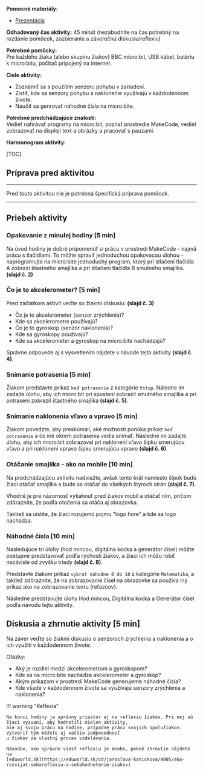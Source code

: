 **Pomocné materiály:**

* [Prezentácia](https://docs.google.com/presentation/d/1vIrbrzFEmu905d2a8P9mzpyC8LPfcjY8WM7HbR1yXBU/edit?usp=sharing)

**Odhadovaný čas aktivity:** 45 minút (nezabudnite na čas potrebný na rozdanie pomôcok, zozbieranie a záverečnú
diskusiu/reflexiu)

**Potrebné pomôcky:**  
Pre každého žiaka (alebo skupinu žiakov) BBC micro:bit, USB kábel, batériu k micro:bitu, počítač pripojený na internet.

**Ciele aktivity:**

* Zoznámiť sa s použitím senzoru pohybu v zariadení.
* Zistiť, kde sa senzory pohybu a naklonenie využívajú v každodennom živote.
* Naučiť sa genrovať náhodné čísla na micro:bite.

**Potrebné predchádzajúce znalosti:**  
Vedieť nahrávať programy na micro:bit, poznať prostredie MakeCode, vedieť zobrazovať na displeji text a obrázky
a pracovať s pauzami.

**Harmonogram aktivity:**

[TOC]

## Príprava pred aktivitou
---

Pred touto aktivitou nie je potrebná špecifická príprava pomôcok.

---
## Priebeh aktivity

### Opakovanie z minulej hodiny [5 min]
Na úvod hodiny je dobré pripomenúť si prácu v prostredí MakeCode - najmä prácu s tlačidlami.
To môžte spraviť jednoduchou opakovacou úlohou - naprogramujte na micro:bite jednoduchý program,
ktorý pri stlačení tlačidla A zobrazí štastného smajlíka a pri stlačení tlačidla B smutného smajlíka.
**(slajd č. 2)**

### Čo je to akcelerometer? [5 min]
Pred začiatkom aktivít veďte so žiakmi diskusiu: **(slajd č. 3)**

* Čo je to akcelerometer (senzor zrýchlenia)?
* Kde sa akcelerometre používajú?
* Čo je to gyroskop (senzor naklonenia)?
* Kde sa gyroskopy používajú?
* Kde sa akcelerometer a gyroskop na micro:bite nachádzajú?

Správne odpovede aj s vysvetlením nájdete v návode tejto aktivity **(slajd č. 4)**.

### Snímanie potrasenia [5 min]
Žiakom predstavte príkaz `keď potrasenie` z kategórie `Vstup`. Náledne im zadajte úlohu, aby ich micro:bit pri spustení
zobrazil smutného smajlíka a pri potrasení zobrazil štastného smajlíka **(slajd č. 5)**.

### Snímanie naklonenia vľavo a vpravo [5 min]
Žiakom povedzte, aby preskúmali, aké možnosti ponúka príkaz `keď potrasenie` a čo iné okrem potrasenia vedia snímať.
Následne im zadajte úlohu, aby ich micro:bit zobrazoval pri naklonení vľavo šípku smerujúcu vľavo a pri naklonení
vpravo šípku smerujúcu vpravo **(slajd č. 6)**.

### Otáčanie smajlíka - ako na mobile [10 min]
Na predchádzajúcu aktivitu nadviažte, avšak tento krát namiesto šípok budú žiaci otáčať smajlíka a bude sa otáčať
do všetkých štyroch strán **(slajd č. 7)**.

Vhodné je pre názornosť vytiahnuť pred žiakov mobil a otáčať ním, pričom zdôraznite, že podľa otočenia sa otáča aj
obrazovka.

Taktiež sa uistite, že žiaci rozujemú pojmu "logo hore" a kde sa logo nachádza.

### Náhodné čísla [10 min]
Nasledujúce tri úlohy (hod mincou, digitálna kocka a generátor čísel) môžte postupne predstavovať
podľa rýchosti žiakov, a žiaci ich môžu robiť nezávisle od zvyšku triedy **(slajd č. 8)**.

Predstavte žiakom príkaz `vybrať náhodne 0 do 10` z kategórie `Matematika`, a taktiež zdôraznite,
že na zobrazovanie čísel na obrazovke sa používa iný príkaz ako na zobrazovanie textu (reťazcov).

Následne predstavujte úlohy Hod mincou, Digitálna kocka a Generátor čísel podľa návodu tejto aktivity.


## Diskusia a zhrnutie aktivity [5 min]

Na záver veďte so žiakmi diskusiu o senzoroch zrýchlenia a naklonenia a o ich využití
v každodennom živote:

Otázky:

* Aký je rozdiel medzi akcelerometrom a gyroskopom?
* Kde sa na micro:bite nachádza akcelerometer a gyroskop?
* Akým príkazom v prostredí MakeCode generujeme náhodné čísla?
* Kde všade v každodennom živote sa využívajú senzory zrýchlenia a naklonenia?


!!! warning "Reflexia"
    
    Na konci hodiny je správny priestor aj na reflexiu žiakov. Pri nej sú žiaci vyzvaní, aby hodnotili nielen aktivity,
    ale aj svoju prácu na hodine, prípadne prácu svojich spolužiakov. Vytvoriť tým môžete aj väčšiu zodpovednosť
    u žiakov za vlastný proces vzdelávania.  
    
    Návodov, ako správne viesť reflexiu je mnoho, pekné zhrnutie nájdete na
    [eduworld.sk](https://eduworld.sk/cd/jaroslava-konickova/4005/ako-rozvijat-sebareflexiu-a-sebahodnotenie-ziakov)